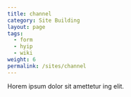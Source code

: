 ```yaml
---
title: channel
category: Site Building
layout: page
tags:
  - form
  - hyip
  - wiki
weight: 6
permalink: /sites/channel
---
```


Horem ipsum dolor sit amettetur ing elit. 